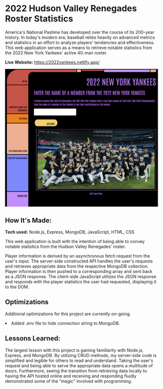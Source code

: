 # 2022 Hudson Valley Renegades Roster Statistics
America's National Pastime has developed over the course of its 200-year history. In today's modern era, baseball relies heavily on advanced metrics and statistics in an effort to analyze players' tendencies and effectiveness. This web application serves as a means to retrieve notable statistics from the 2022 New York Yankees' active 40-man roster.

**Live Website:** https://2022yankees.netlify.app/

![alt tag](/2022Yankees.png)

## How It's Made:

**Tech used:** Node.js, Express, MongoDB, JavaScript, HTML, CSS

This web application is built with the intention of being able to convey notable statistics from the Hudson Valley Renegades' roster. 

Player information is derived by an asynchronous fetch request from the user's input. The server-side constructed API handles the user's requests and retrieves appropriate data from the respective MongoDB collection. Player information is then pushed to a corresponding array and sent back as a JSON response. The client-side JavaScript utilizes the JSON response and responds with the player statistics the user had requested, displaying it to the DOM.

## Optimizations
Additional optimizations for this project are currently on-going.

<li>Added .env file to hide connection string to MongoDB.</li>

## Lessons Learned:
The largest lesson with this project is gaining familiarity with Node.js, Express, and MongoDB. By utilizing CRUD methods, my server-side code is simplified and legible for others to read and understand. Taking the user's request and being able to serve the appropriate data opens a multitude of doors. Furthermore, seeing the transition from retrieving data locally to having the API hosted online and receiving and responding fluidly demonstrated some of the "magic" involved with programming.